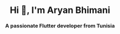 <h1 align="center">Hi 👋, I'm Aryan Bhimani</h1>
<h3 align="center">A passionate Flutter developer from Tunisia</h3>
